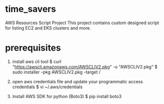 # time_savers
AWS Resources Script Project 
This project contains custom designed script for listing EC2 and EKS clusters and more. 

# prerequisites
1. install aws cli tool
$ curl "https://awscli.amazonaws.com/AWSCLIV2.pkg" -o "AWSCLIV2.pkg"
$ sudo installer -pkg AWSCLIV2.pkg -target /

2. open aws credentials file and update your programmatic access credentials
$ vi ~/.aws/credentials

3. Install AWS SDK for python (Boto3)
$ pip install boto3


